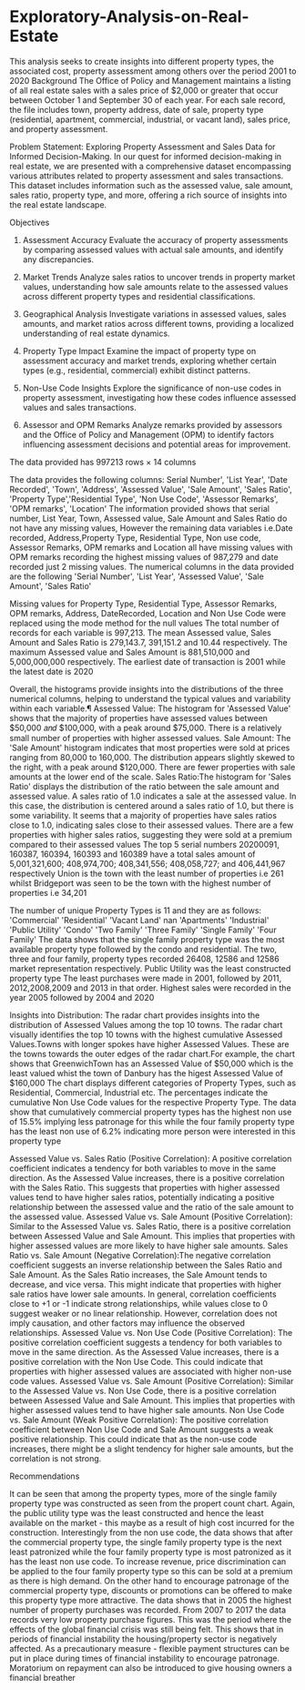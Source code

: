 # Exploratory-Analysis-on-Real-Estate
This analysis seeks to create insights into different property types, the associated cost, property assessment among others over the period 2001 to 2020
Background 
The Office of Policy and Management maintains a listing of all real estate sales with a sales price of $2,000 or greater that occur between October 1 and September 30 of each year. For each sale record, the file includes town, property address, date of sale, property type (residential, apartment, commercial, industrial, or vacant land), sales price, and property assessment.

Problem Statement:  Exploring Property Assessment and Sales Data for Informed Decision-Making. 
In our quest for informed decision-making in real estate, we are presented with a comprehensive dataset encompassing various attributes related to property assessment and sales transactions. 
This dataset includes information such as the assessed value, sale amount, sales ratio, property type, and more, offering a rich source of insights into the real estate landscape.

Objectives 
1. Assessment Accuracy Evaluate the accuracy of property assessments by comparing assessed 
values with actual sale amounts, and identify any discrepancies.

2. Market Trends Analyze sales ratios to uncover trends in property market values, 
understanding how sale amounts relate to the assessed values across different property types and 
residential classifications.

3. Geographical Analysis Investigate variations in assessed values, sales amounts, and market 
ratios across different towns, providing a localized understanding of real estate dynamics.

4. Property Type Impact Examine the impact of property type on assessment accuracy and 
market trends, exploring whether certain types (e.g., residential, commercial) exhibit distinct 
patterns.

5. Non-Use Code Insights Explore the significance of non-use codes in property assessment, 
investigating how these codes influence assessed values and sales transactions.

6. Assessor and OPM Remarks Analyze remarks provided by assessors and the Office of Policy 
and Management (OPM) to identify factors influencing assessment decisions and potential areas 
for improvement.

The data provided has 997213 rows × 14 columns

The data provides the following columns: Serial Number', 'List Year', 'Date Recorded', 'Town', 'Address', 'Assessed Value', 'Sale Amount', 'Sales Ratio', 'Property Type','Residential Type', 'Non Use Code', 'Assessor Remarks', 'OPM remarks', 'Location'
The information provided shows that serial number, List Year, Town,  Assessed value, Sale Amount and Sales Ratio do not have any missing values,
However the remaining data variables i.e.Date recorded, Address,Property Type, Residential Type, Non use code, Assessor Remarks, OPM remarks and Location all have missing values with OPM remarks recording the highest missing values of 987,279 and date recorded just 2 missing values.
The numerical columns in the data provided are the following 'Serial Number', 'List Year', 'Assessed Value', 'Sale Amount', 'Sales Ratio'

Missing values for Property Type, Residential Type, Assessor Remarks, OPM remarks, Address, DateRecorded, Location and Non Use Code were replaced using the mode method for the null values
The total number of records for each variable is 997,213. The mean Assessed value, Sales Amount and Sales Ratio is 279,143.7, 391,151.2 and 10.44 respectively. The maximum Assessed value and Sales Amount is 881,510,000 and 5,000,000,000 respectively. The earliest date of transaction is 2001 while the latest date is 2020

Overall, the histograms provide insights into the distributions of the three numerical columns, helping to understand the typical values and variability within each variable.¶
Assessed Value: The histogram for 'Assessed Value' shows that the majority of properties have assessed values between  $50,000 𝑎𝑛𝑑 $100,000, with a peak around $75,000. There is a relatively small number of properties with higher assessed values. Sale Amount:
The 'Sale Amount' histogram indicates that most properties were sold at prices ranging from 80,000 to 160,000. The distribution appears slightly skewed to the right, with a peak around $120,000. There are fewer properties with sale amounts at the lower end of the scale. 
Sales Ratio:The histogram for 'Sales Ratio' displays the distribution of the ratio between the sale amount and assessed value. A sales ratio of 1.0 indicates a sale at the assessed value. In this case, the distribution is centered around a sales ratio of 1.0, but there is some variability. It seems that a majority of properties have sales ratios close to 1.0, indicating sales close to their assessed values. There are a few properties with higher sales ratios, suggesting they were sold at a premium compared to their assessed values
The top 5 serial numbers 20200091, 160387, 160394, 160393 and 160389 have a total sales amount of 5,001,321,600; 408,974,700; 408,341,556; 408,058,727; and 406,441,967 respectively
Union is the town with the least number of properties i.e 261 whilst Bridgeport was seen to be the town with the highest number of properties i.e 34,201

The number of unique Property Types is 11 
 and they are as follows: 'Commercial' 'Residential' 'Vacant Land' nan 'Apartments' 'Industrial' 'Public Utility' 'Condo' 'Two Family' 'Three Family' 'Single Family' 'Four Family'
 The data shows that the single family property type was the most available property type followed by the condo and residential. The two, three and four family, property types recorded 26408, 12586 and 12586 market representation respectively. Public Utility was the least constructed property type
 The least purchases were made in 2001, followed by 2011, 2012,2008,2009 and 2013 in that order. Highest sales were recorded in the year 2005 followed by 2004 and 2020
 
 Insights into Distribution:
The radar chart provides insights into the distribution of Assessed Values among the top 10 towns. The radar chart visually identifies the top 10 towns with the highest cumulative Assessed Values.Towns with longer spokes have higher Assessed Values. These are the towns towards the outer edges of the radar chart.For example, the chart shows that GreenwichTown has an Assessed Value of $50,000 which is the least valued whist the town of Danbury has the higest Assessed Value of $160,000
 The chart displays different categories of Property Types, such as Residential, Commercial, Industrial etc. The percentages indicate the cumulative Non Use Code values for the respective Property Type. The data show that cumulatively commercial property types has the highest non use of 15.5% implying less patronage for this while the four family property type has the least non use  of 6.2% indicating more person were interested in this property type
 
 Assessed Value vs. Sales Ratio (Positive Correlation):  A positive correlation coefficient indicates a tendency for both variables to move in the same direction. As the Assessed Value increases, there is a positive correlation with the Sales Ratio. This suggests that properties with higher assessed values tend to have higher sales ratios, potentially indicating a positive relationship between the assessed value and the ratio of the sale amount to the assessed value. 
Assessed Value vs. Sale Amount (Positive Correlation):
Similar to the Assessed Value vs. Sales Ratio, there is a positive correlation between Assessed Value and Sale Amount. This implies that properties with higher assessed values are more likely to have higher sale amounts. Sales Ratio vs. Sale Amount (Negative Correlation):The negative correlation coefficient suggests an inverse relationship between the Sales Ratio and Sale Amount. As the Sales Ratio increases, the Sale Amount tends to decrease, and vice versa. This might indicate that properties with higher sale ratios have lower sale amounts. In general, correlation coefficients close to +1 or -1 indicate strong relationships, while values close to 0 suggest weaker or no linear relationship. However, correlation does not imply causation, and other factors may influence the observed relationships.
Assessed Value vs. Non Use Code (Positive Correlation):
The positive correlation coefficient suggests a tendency for both variables to move in the same direction. As the Assessed Value increases, there is a positive correlation with the Non Use Code. This could indicate that properties with higher assessed values are associated with higher non-use code values. Assessed Value vs. Sale Amount (Positive Correlation):
Similar to the Assessed Value vs. Non Use Code, there is a positive correlation between Assessed Value and Sale Amount. This implies that properties with higher assessed values tend to have higher sale amounts. Non Use Code vs. Sale Amount (Weak Positive Correlation):
The positive correlation coefficient between Non Use Code and Sale Amount suggests a weak positive relationship. This could indicate that as the non-use code increases, there might be a slight tendency for higher sale amounts, but the correlation is not strong.

Recommendations

It can be seen that among the property types, more of the single family property type was constructed as seen from the propert count chart. Again, the public utility type was the least constructed and hence the least available on the market - this maybe as a result of high cost incurred for the construction. Interestingly from the non use code, the data shows that after the commercial property type, the single family property type is the next least patronized while the four family property type is most patronized as it has the least non use code. To increase revenue, price discrimination can be applied to the four family property type so this can be sold at a premium as there is high demand. On the other hand to encourage patronage of the commercial property type, discounts or promotions can be offered to make this property type more attractive.
The data shows that in 2005 the highest number of property purchases was recorded. From 2007 to 2017 the data records very low property purchase figures. This was the period where the effects of the global financial crisis was still being felt. This shows that in periods of financial instability the housing/property sector is negatively affected. As a precautionary measure - flexible payment structures can be put in place during times of financial instability to encourage patronage. Moratorium on repayment can also be introduced to give housing owners a financial breather
